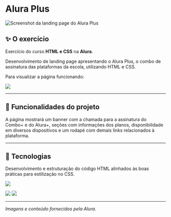 # Alura Plus

![Screenshot da landing page do Alura Plus](https://github.com/user-attachments/assets/9e3c862f-08dc-4a97-b339-74b6f8ed2dd9)


## ✨ O exercício

Exercício do curso <b>HTML e CSS</b> na <b>Alura</b>.

Desenvolvimento de landing page apresentando o Alura Plus, o combo de assinatura das plataformas da escola, utilizando HTML e CSS.

Para visualizar a página funcionando: 

<a href="https://exercicio-alura-html-css-02.vercel.app/" target="_blank"><img loading="lazy" src="https://img.shields.io/badge/Vercel-000000?style=for-the-badge&logo=vercel&logoColor=white" target="_blank"></a>

<hr>

## 🔨 Funcionalidades do projeto

A página mostrará um banner com a chamada para a assinatura do Combo+ e do Alura+, seções com informações dos planos, disponibilidade em diversos dispositivos e um rodapé com demais links relacionados à plataforma.

<hr>

## 🚀 Tecnologias

Desenvolvimento e estruturação do código HTML alinhados às boas práticas para estilização no CSS.

<img loading="laz" src="https://img.shields.io/badge/VSCode-0078D4?style=for-the-badge&logo=visual%20studio%20code&logoColor=white">

<img loading="lazy" src="https://img.shields.io/badge/HTML5-E34F26?style=for-the-badge&logo=html5&logoColor=white"> <img loading="lazy" src="https://img.shields.io/badge/CSS3-1572B6?style=for-the-badge&logo=css3&logoColor=white">

<hr>

*Imagens e conteúdo fornecidos pela Alura.*


